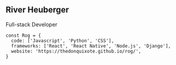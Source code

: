 ## River Heuberger
Full-stack Developer

```
const Rog = {
  code: ['Javascript', 'Python', 'CSS'],
  frameworks: ['React', 'React Native', 'Node.js', 'Django'],
  website: 'https://thedonquixote.github.io/rog/',
}
```
